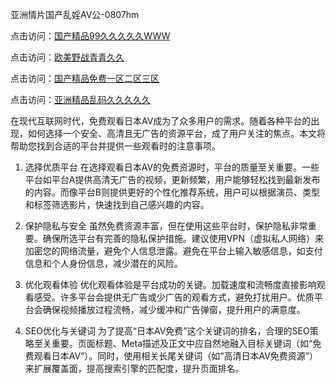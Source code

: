亚洲情片国产乱婬AV公-0807hm

点击访问：<a href="https://tfda.pages.dev/">国产精品99久久久久久WWW</a>

点击访问：<a href="https://bsdf-5f5.pages.dev/">欧美野战青青久久</a>

点击访问：<a href="https://heiliaoe8ajia.pages.dev">国产精品免费一区二区三区</a>

点击访问：<a href="https://fdhf-454.pages.dev/">亚洲精品乱码久久久久久</a>


在现代互联网时代，免费观看日本AV成为了众多用户的需求。随着各种平台的出现，如何选择一个安全、高清且无广告的资源平台，成了用户关注的焦点。本文将帮助您找到合适的平台并提供一些观看时的注意事项。

1. 选择优质平台
在选择观看日本AV的免费资源时，平台的质量至关重要。一些平台如平台A提供高清无广告的视频，更新频繁，用户能够轻松找到最新发布的内容。而像平台B则提供更好的个性化推荐系统，用户可以根据演员、类型和标签筛选影片，快速找到自己感兴趣的内容。

2. 保护隐私与安全
虽然免费资源丰富，但在使用这些平台时，保护隐私非常重要。确保所选平台有完善的隐私保护措施。建议使用VPN（虚拟私人网络）来加密您的网络流量，避免个人信息泄露。避免在平台上输入敏感信息，如支付信息和个人身份信息，减少潜在的风险。

3. 优化观看体验
优化观看体验是平台成功的关键。加载速度和流畅度直接影响观看感受。许多平台会提供无广告或少广告的观看方式，避免打扰用户。优质平台会确保视频播放过程流畅，减少缓冲和广告弹窗，提升用户的满意度。

4. SEO优化与关键词
为了提高“日本AV免费”这个关键词的排名，合理的SEO策略至关重要。页面标题、Meta描述及正文中应自然地融入目标关键词（如“免费观看日本AV”）。同时，使用相关长尾关键词（如“高清日本AV免费资源”）来扩展覆盖面，提高搜索引擎的匹配度，提升页面排名。

<span style="display:none;">[Canonical link](）</span>
